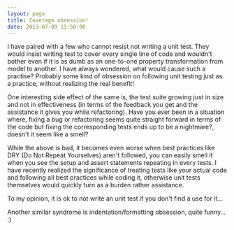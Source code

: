 ```yaml
---
layout: page
title: Coverage obsession!
date: 2013-07-09 15:50:00
---
```


I have paired with a few who cannot resist not writing a unit test. They would insist writing test to cover every single line of
code<!--rm--> and wouldn't bother even if it is as dumb as an one-to-one property transformation from model to another.  I have always
wondered, what would cause such a practise? Probably some kind of obsession on following unit testing just as a practice,
without realizing the real benefit!

One interesting side effect of the same is, the test suite growing just in size and not in effectiveness (in terms of
the feedback you get and the assistance it gives you while refactoring). Have you ever been in a situation
where, fixing a bug or refactoring seems quite straight forward in terms of the code but fixing the corresponding tests
ends up to be a nightmare?, doesn't it seem like a smell?

While the above is bad, it becomes even worse when best practices like DRY (Do Not Repeat Yourselves) aren't followed, you can
easily smell it when you see the setup and assert statements repeating in every tests. I have recently realized the significance
of treating tests like your actual code and following all best practices while coding it, otherwise unit tests themselves would
quickly turn as a burden rather assistance.

To my opinion, it is ok to not write an unit test if you don't find a use for it...

Another similar syndrome is indentation/formatting obsession, quite funny... :)